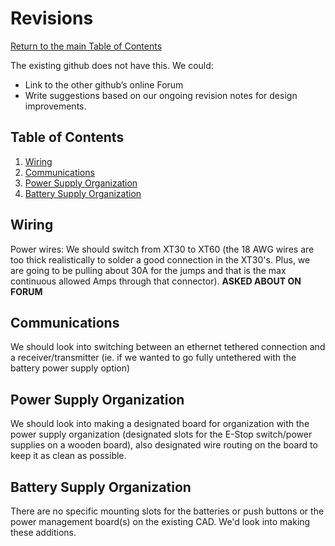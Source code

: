 # Revisions
[Return to the main Table of Contents](https://github.com/EmiliaPsacharopoulos/Formatting#table-of-contents)

The existing github does not have this. We could:
- Link to the other github’s online Forum
- Write suggestions based on our ongoing revision notes for design improvements.


## Table of Contents 
1. [Wiring](https://github.com/EmiliaPsacharopoulos/Quadruped-8dof-Robot/blob/main/Revisions/README.md#wiring)
2. [Communications](https://github.com/EmiliaPsacharopoulos/Quadruped-8dof-Robot/blob/main/Revisions/README.md#communications)
3. [Power Supply Organization](https://github.com/EmiliaPsacharopoulos/Quadruped-8dof-Robot/blob/main/Revisions/README.md#power-supply-organization)
4. [Battery Supply Organization](https://github.com/EmiliaPsacharopoulos/Quadruped-8dof-Robot/blob/main/Revisions/README.md#battery-supply-organization)


## Wiring
Power wires: We should switch from XT30 to XT60 (the 18 AWG wires are too thick realistically to solder a good connection in the XT30's. Plus, we are going to be pulling about 30A for the jumps and that is the max continuous allowed Amps through that connector).
**ASKED ABOUT ON FORUM**

## Communications
We should look into switching between an ethernet tethered connection and a receiver/transmitter (ie. if we wanted to go fully untethered with the battery power supply option)


## Power Supply Organization
We should look into making a designated board for organization with the power supply organization (designated slots for the E-Stop switch/power supplies on a wooden board), also designated wire routing on the board to keep it as clean as possible. 

## Battery Supply Organization
There are no specific mounting slots for the batteries or push buttons or the power management board(s) on the existing CAD. We'd look into making these additions.
